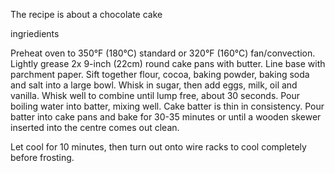 The recipe is about a chocolate cake

ingriedients



Preheat oven to 350°F (180°C) standard or 320°F (160°C) fan/convection. Lightly grease 2x 9-inch (22cm) round cake pans with butter. Line base with parchment paper. Sift together flour, cocoa, baking powder, baking soda and salt into a large bowl. Whisk in sugar, then add eggs, milk, oil and vanilla. Whisk well to combine until lump free, about 30 seconds. Pour boiling water into batter, mixing well. Cake batter is thin in consistency. Pour batter into cake pans and bake for 30-35 minutes or until a wooden skewer inserted into the centre comes out clean.

Let cool for 10 minutes, then turn out onto wire racks to cool completely before frosting.
